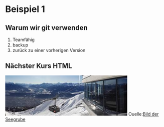 # Beispiel 1

## Warum wir git verwenden

1. Teamfähig
1. backup
1. zurück zu einer vorherigen Version

## Nächster Kurs HTML

![Seegrube](Seegrube.jpg)
 Ouelle:[Bild der Seegrube](http://archivcongress.at/web/images/sliderpics/seegrube/2.jpg)
 